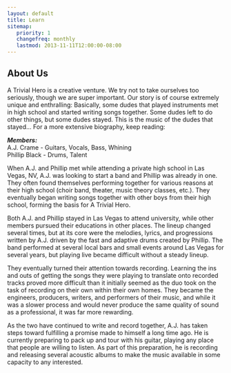 ```yaml
---
layout: default
title: Learn
sitemap:
   priority: 1
   changefreq: monthly
   lastmod: 2013-11-11T12:00:00-08:00
---
```


About Us
--------

A Trivial Hero is a creative venture. We try not to take ourselves too seriously, though we are super important. Our story is of course extremely unique and enthralling: Basically, some dudes that played instruments met in high school and started writing songs together. Some dudes left to do other things, but some dudes stayed. This is the music of the dudes that stayed... For a more extensive biography, keep reading:
         
***Members:***   
A.J. Crame - Guitars, Vocals, Bass, Whining   
Phillip Black - Drums, Talent

When A.J. and Phillip met while attending a private high school in Las Vegas, NV, A.J. was looking to start a band and Phillip was already in one. They often found themselves performing together for various reasons at their high school (choir band, theater, music theory classes, etc.). They eventually began writing songs together with other boys from their high school, forming the basis for A Trivial Hero.

Both A.J. and Phillip stayed in Las Vegas to attend university, while other members pursued their educations in other places. The lineup changed several times, but at its core were the melodies, lyrics, and progressions written by A.J. driven by the fast and adaptive drums created by Phillip. The band performed at several local bars and small events around Las Vegas for several years, but playing live became difficult without a steady lineup.

They eventually turned their attention towards recording. Learning the ins and outs of getting the songs they were playing to translate onto recorded tracks proved more difficult than it initially seemed as the duo took on the task of recording on their own within their own homes. They became the engineers, producers, writers, and performers of their music, and while it was a slower process and would never produce the same quality of sound as a professional, it was far more rewarding.

As the two have continued to write and record together, A.J. has taken steps toward fulfilling a promise made to himself a long time ago. He is currently preparing to pack up and tour with his guitar, playing any place that people are willing to listen. As part of this preparation, he is recording and releasing several acoustic albums to make the music available in some capacity to any interested.
